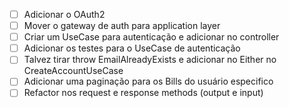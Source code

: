 - [ ] Adicionar o OAuth2 
- [ ] Mover o gateway de auth para application layer
- [ ] Criar um UseCase para autenticação e adicionar no controller
- [ ] Adicionar os testes para o UseCase de autenticação
- [ ] Talvez tirar throw EmailAlreadyExists e adicionar no Either no CreateAccountUseCase
- [ ] Adicionar uma paginação para os Bills do usuário especifico
- [ ] Refactor nos request e response methods (output e input)